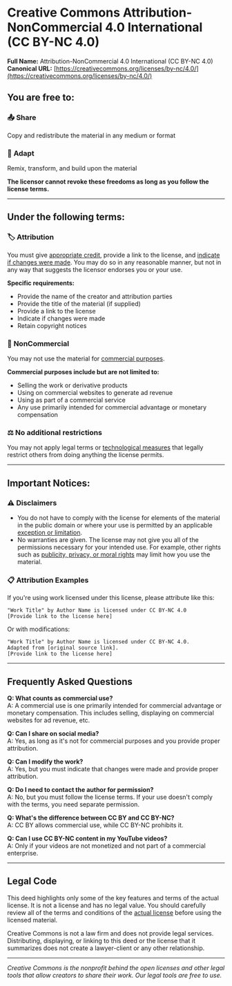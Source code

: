 # Creative Commons Attribution-NonCommercial 4.0 International (CC BY-NC 4.0)

**Full Name:** Attribution-NonCommercial 4.0 International (CC BY-NC 4.0)  
**Canonical URL:** [https://creativecommons.org/licenses/by-nc/4.0/](https://creativecommons.org/licenses/by-nc/4.0/)

## You are free to:

### 📤 **Share**

Copy and redistribute the material in any medium or format

### 🎨 **Adapt**

Remix, transform, and build upon the material

**The licensor cannot revoke these freedoms as long as you follow the license terms.**

---

## Under the following terms:

### 🏷️ **Attribution**

You must give [appropriate credit](https://wiki.creativecommons.org/wiki/License_Versions#Detailed_attribution_comparison_chart), provide a link to the license, and [indicate if changes were made](https://wiki.creativecommons.org/wiki/License_Versions#Modifications_and_adaptations_must_be_marked_as_such). You may do so in any reasonable manner, but not in any way that suggests the licensor endorses you or your use.

**Specific requirements:**

- Provide the name of the creator and attribution parties
- Provide the title of the material (if supplied)
- Provide a link to the license
- Indicate if changes were made
- Retain copyright notices

### 🚫 **NonCommercial**

You may not use the material for [commercial purposes](https://wiki.creativecommons.org/wiki/NonCommercial).

**Commercial purposes include but are not limited to:**

- Selling the work or derivative products
- Using on commercial websites to generate ad revenue
- Using as part of a commercial service
- Any use primarily intended for commercial advantage or monetary compensation

### ⚖️ **No additional restrictions**

You may not apply legal terms or [technological measures](https://wiki.creativecommons.org/wiki/License_Versions#Application_of_effective_technological_measures_by_users_of_CC-licensed_works_prohibited) that legally restrict others from doing anything the license permits.

---

## Important Notices:

### ⚠️ Disclaimers

- You do not have to comply with the license for elements of the material in the public domain or where your use is permitted by an applicable [exception or limitation](https://wiki.creativecommons.org/wiki/Frequently_Asked_Questions#Do_Creative_Commons_licenses_affect_exceptions_and_limitations_to_copyright.2C_such_as_fair_dealing_and_fair_use.3F).
- No warranties are given. The license may not give you all of the permissions necessary for your intended use. For example, other rights such as [publicity, privacy, or moral rights](https://wiki.creativecommons.org/wiki/Considerations_for_licensors_and_licensees) may limit how you use the material.

### 📋 Attribution Examples

If you're using work licensed under this license, please attribute like this:

```
"Work Title" by Author Name is licensed under CC BY-NC 4.0
[Provide link to the license here]
```

Or with modifications:

```
"Work Title" by Author Name is licensed under CC BY-NC 4.0.
Adapted from [original source link].
[Provide link to the license here]
```

---

## Frequently Asked Questions

**Q: What counts as commercial use?**  
A: A commercial use is one primarily intended for commercial advantage or monetary compensation. This includes selling, displaying on commercial websites for ad revenue, etc.

**Q: Can I share on social media?**  
A: Yes, as long as it's not for commercial purposes and you provide proper attribution.

**Q: Can I modify the work?**  
A: Yes, but you must indicate that changes were made and provide proper attribution.

**Q: Do I need to contact the author for permission?**  
A: No, but you must follow the license terms. If your use doesn't comply with the terms, you need separate permission.

**Q: What's the difference between CC BY and CC BY-NC?**  
A: CC BY allows commercial use, while CC BY-NC prohibits it.

**Q: Can I use CC BY-NC content in my YouTube videos?**  
A: Only if your videos are not monetized and not part of a commercial enterprise.

---

## Legal Code

This deed highlights only some of the key features and terms of the actual license. It is not a license and has no legal value. You should carefully review all of the terms and conditions of the [actual license](https://creativecommons.org/licenses/by-nc/4.0/legalcode) before using the licensed material.

Creative Commons is not a law firm and does not provide legal services. Distributing, displaying, or linking to this deed or the license that it summarizes does not create a lawyer-client or any other relationship.

---

_Creative Commons is the nonprofit behind the open licenses and other legal tools that allow creators to share their work. Our legal tools are free to use._
